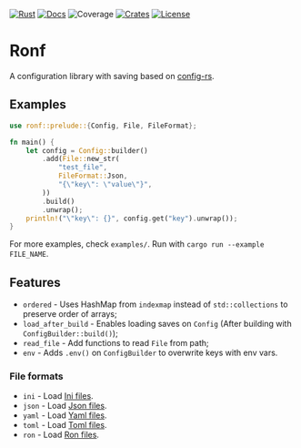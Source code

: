[![Rust](https://github.com/LeviLovie/ronf/actions/workflows/ci.yaml/badge.svg)](https://github.com/LeviLovie/ronf/actions)
[![Docs](https://docs.rs/ronf/badge.svg)](https://docs.rs/ronf)
![Coverage](https://img.shields.io/badge/dynamic/json?url=https://raw.githubusercontent.com/LeviLovie/ronf/gh-pages/coverage.json&query=$.coverage&label=coverage)
[![Crates](https://img.shields.io/crates/v/ronf.svg)](https://crates.io/crates/ronf)
[![License](https://img.shields.io/crates/l/ronf.svg)](https://choosealicense.com/licenses/mit/)
# Ronf

A configuration library with saving based on [config-rs](https://github.com/rust-cli/config-rs/tree/main).

## Examples

```rust
use ronf::prelude::{Config, File, FileFormat};

fn main() {
    let config = Config::builder()
        .add(File::new_str(
            "test_file",
            FileFormat::Json,
            "{\"key\": \"value\"}",
        ))
        .build()
        .unwrap();
    println!("\"key\": {}", config.get("key").unwrap());
}
```

For more examples, check `examples/`. Run with `cargo run --example FILE_NAME`.

## Features

- `ordered` - Uses HashMap from `indexmap` instead of `std::collections` to preserve order of arrays;
- `load_after_build` - Enables loading saves on `Config` (After building with `ConfigBuilder::build()`);
- `read_file` - Add functions to read `File` from path;
- `env` - Adds `.env()` on `ConfigBuilder` to overwrite keys with env vars.

### File formats

- `ini` - Load [Ini files](https://en.wikipedia.org/wiki/INI_file).
- `json` - Load [Json files](https://en.wikipedia.org/wiki/JSON).
- `yaml` - Load [Yaml files](https://en.wikipedia.org/wiki/YAML).
- `toml` - Load [Toml files](https://en.wikipedia.org/wiki/TOML).
- `ron` - Load [Ron files](https://github.com/ron-rs/ron).

